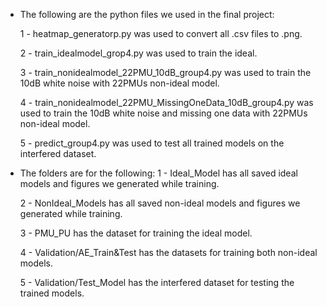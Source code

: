 - The following are the python files we used in the final project:

    1 - heatmap_generatorp.py was used to convert all .csv files to .png.

    2 - train_idealmodel_grop4.py was used to train the ideal.

    3 - train_nonidealmodel_22PMU_10dB_group4.py was used to train the 10dB white noise with 22PMUs non-ideal   model.

    4 - train_nonidealmodel_22PMU_MissingOneData_10dB_group4.py was used to train the 10dB white noise and missing one data with 22PMUs non-ideal model.

    5 - predict_group4.py was used to test all trained models on the interfered dataset.

- The folders are for the following:
    1 - Ideal_Model has all saved ideal models and figures we generated while training.
    
    2 - NonIdeal_Models has all saved non-ideal models and figures we generated while training.
    
    3 - PMU_PU has the dataset for training the ideal model.
    
    4 - Validation/AE_Train&Test has the datasets for training both non-ideal models.
    
    5 - Validation/Test_Model has the interfered dataset for testing the trained models.
